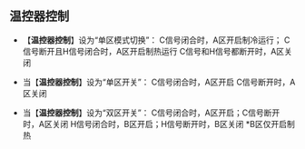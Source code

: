 <!-- 注意事项 -->
<!-- 起始分级标题：##（二级标题） -->

## 温控器控制

- 【**温控器控制**】设为“单区模式切换”：
C信号闭合时，A区开启制冷运行；
C信号断开且H信号闭合时，A区开启制热运行
C信号和H信号都断开时，A区关闭

- 当【**温控器控制**】设为“单区开关”：
C信号闭合时，A区开启
C信号断开时，A区关闭

- 当【**温控器控制**】设为“双区开关”：
C信号闭合时，A区开启；C信号断开时，A区关闭
H信号闭合时，B区开启；H信号断开时，B区关闭
*B区仅开启制热
